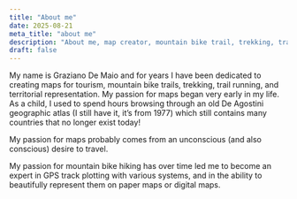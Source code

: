 ```yaml
---
title: "About me"
date: 2025-08-21
meta_title: "about me"
description: "About me, map creator, mountain bike trail, trekking, trail running, territorial representation"
draft: false
---
```


My name is Graziano De Maio and for years I have been dedicated to creating maps for tourism, mountain bike trails, trekking, trail running, and territorial representation. My passion for maps began very early in my life. As a child, I used to spend hours browsing through an old De Agostini geographic atlas (I still have it, it’s from 1977) which still contains many countries that no longer exist today!  

My passion for maps probably comes from an unconscious (and also conscious) desire to travel.  

My passion for mountain bike hiking has over time led me to become an expert in GPS track plotting with various systems, and in the ability to beautifully represent them on paper maps or digital maps.  
